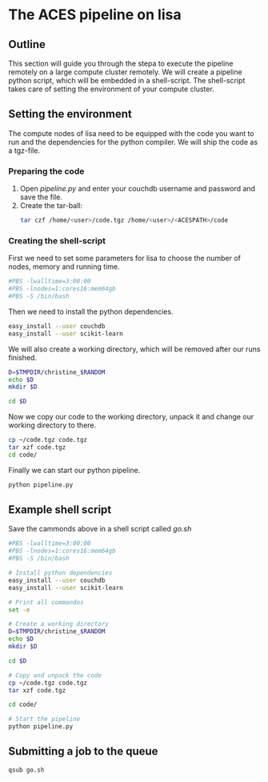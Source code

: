 # The ACES pipeline on lisa

## Outline
This section will guide you through the stepa to execute the pipeline remotely on a large compute cluster remotely.
We will create a pipeline python script, which will be embedded in a shell-script.
The shell-script takes care of setting the environment of your compute cluster.

## Setting the environment
The compute nodes of lisa need to be equipped with the code you want to run and the dependencies for the python compiler.
We will ship the code as a tgz-file.

### Preparing the code
1) Open *pipeline.py* and enter your couchdb username and password and save the file.
2) Create the tar-ball:
   ```sh
   tar czf /home/<user>/code.tgz /home/<user>/<ACESPATH>/code
   ``` 

### Creating the shell-script

First we need to set some parameters for lisa to choose the number of nodes, memory and running time.

```sh
#PBS -lwalltime=3:00:00
#PBS -lnodes=1:cores16:mem64gb
#PBS -S /bin/bash
``` 

Then we need to install the python dependencies.

```sh
easy_install --user couchdb
easy_install --user scikit-learn
```

We will also create a working directory, which will be removed after our runs finished.

```sh
D=$TMPDIR/christine_$RANDOM
echo $D
mkdir $D

cd $D
```

Now we copy our code to the working directory, unpack it and change our working directory to there.
```sh
cp ~/code.tgz code.tgz
tar xzf code.tgz
cd code/
```

Finally we can start our python pipeline.
```sh
python pipeline.py
```

## Example shell script
Save the cammonds above in a shell script called *go.sh*

```sh
#PBS -lwalltime=3:00:00
#PBS -lnodes=1:cores16:mem64gb
#PBS -S /bin/bash

# Install python dependencies
easy_install --user couchdb
easy_install --user scikit-learn

# Print all commandos
set -e

# Create a working directory
D=$TMPDIR/christine_$RANDOM
echo $D
mkdir $D

cd $D

# Copy and unpack the code
cp ~/code.tgz code.tgz
tar xzf code.tgz

cd code/

# Start the pipeline
python pipeline.py
```

## Submitting a job to the queue

```sh
qsub go.sh
```



